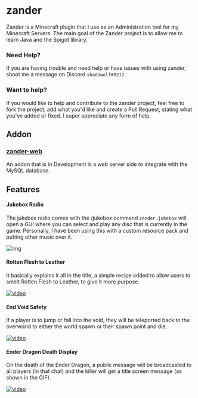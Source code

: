 # zander
Zander is a Minecraft plugin that I use as an Administration tool for my Minecraft Servers.
The main goal of the Zander project is to allow me to learn Java and the Spigot library.

### Need Help?
If you are having trouble and need help or have issues with using zander, shoot me a message on Discord `shadowolf#9212`

### Want to help?
If you would like to help and contribute to the zander project, feel free to fork the project, add what you'd like and create a Pull Request, stating what you've added or fixed.
I super appreciate any form of help.

## Addon
### [zander-web](https://github.com/shadowolfyt/zander-web)
An addon that is in Development is a web server side to integrate with the MySQL database.

## Features
#### Jukebox Radio
The jukebox radio comes with the /jukebox command `zander.jukebox` will open a GUI where you can select and play any disc that is currently in the game. Personally, I have been using this with a custom resource pack and putting other music over it.

![img](https://i.gyazo.com/42eb80721eff5f8889078f4ec567f175.png)

#### Rotten Flesh to Leather
It basically explains it all in the title, a simple recipe added to allow users to smelt Rotten Flesh to Leather, to give it more purpose.

[![video](https://i.gyazo.com/69202523a46fd45fc2685d25d9a8c09a.png)](https://i.gyazo.com/0eea23fc0a9348e6d18e1b4347095bec.mp4)

#### End Void Safety
If a player is to jump or fall into the void, they will be teleported back to the overworld to either the world spawn or their spawn point and die.

[![video](https://i.gyazo.com/616932cfeaee02e312e3cdcd6608ea20.jpg)](https://i.gyazo.com/bfefaef7f7ca75bc22cd4ae81cf154d5.mp4)

#### Ender Dragon Death Display
On the death of the Ender Dragon, a public message will be broadcasted to all players (in that chat) and the killer will get a title screen message (as shown in the GIF).

[![video](https://i.gyazo.com/087bacc308ac68b1a9503ea9b62ef056.png)](https://imgur.com/G9aIOUT)
